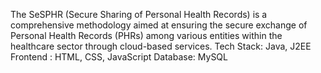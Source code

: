 The SeSPHR (Secure Sharing of Personal Health Records) is a comprehensive methodology aimed at ensuring the secure exchange of Personal Health Records (PHRs) among various entities within the healthcare sector through cloud-based services.
Tech Stack:
Java, J2EE
Frontend : HTML, CSS, JavaScript
Database: MySQL
